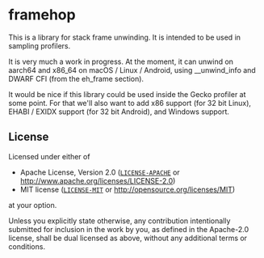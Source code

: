 # framehop

This is a library for stack frame unwinding. It is intended to be used in sampling profilers.

It is very much a work in progress. At the moment, it can unwind on aarch64 and x86_64 on macOS / Linux / Android, using __unwind_info and DWARF CFI (from the eh_frame section).

It would be nice if this library could be used inside the Gecko profiler at some point. For that we'll also want to add x86 support (for 32 bit Linux), EHABI / EXIDX support (for 32 bit Android), and Windows support.

## License

Licensed under either of

  * Apache License, Version 2.0 ([`LICENSE-APACHE`](./LICENSE-APACHE) or http://www.apache.org/licenses/LICENSE-2.0)
  * MIT license ([`LICENSE-MIT`](./LICENSE-MIT) or http://opensource.org/licenses/MIT)

at your option.

Unless you explicitly state otherwise, any contribution intentionally submitted
for inclusion in the work by you, as defined in the Apache-2.0 license, shall be
dual licensed as above, without any additional terms or conditions.
